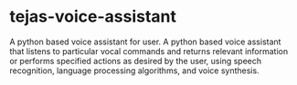 # tejas-voice-assistant
A python based voice assistant for user.
A python based voice assistant that listens to particular vocal commands and returns relevant information or performs
specified actions as desired by the user, using speech recognition, language processing algorithms, and voice synthesis.
